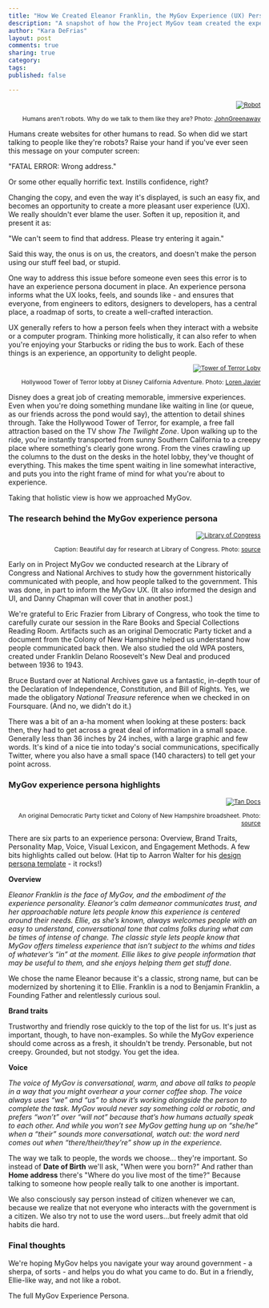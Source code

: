 ```yaml
---
title: "How We Created Eleanor Franklin, the MyGov Experience (UX) Persona"
description: "A snapshot of how the Project MyGov team created the experience (UX) persona for the project, including Library of Congress research and usability."
author: "Kara DeFrias"
layout: post
comments: true
sharing: true
category: 
tags: 
published: false

---
```


<div class="alignright" style="text-align:right; font-size: 12px;" markdown="1">

<a href="http://presidential-innovation-fellows.github.com/mygov/images/content/robot-JohnGreenaway.jpg"><img src="http://presidential-innovation-fellows.github.com/mygov/images/content/robot-JohnGreenaway-thumb.jpg" alt="Robot"></a><br />

Humans aren't robots. Why do we talk to them like they are? Photo: [JohnGreenaway](http://www.flickr.com/photos/johngreenaway/3356358479)

</div>

Humans create websites for other humans to read. So when did we start talking to people like they're robots? Raise your hand if you've ever seen this message on your computer screen:

"FATAL ERROR: Wrong address."

Or some other equally horrific text. Instills confidence, right?

Changing the copy, and even the way it's displayed, is such an easy fix, and becomes an opportunity to create a more pleasant user experience (UX). We really shouldn't ever blame the user. Soften it up, reposition it, and present it as:

"We can't seem to find that address. Please try entering it again."

Said this way, the onus is on us, the creators, and doesn't make the person using our stuff feel bad, or stupid.

<!-- more -->

One way to address this issue before someone even sees this error is to have an experience persona document in place. An experience persona informs what the UX looks, feels, and sounds like - and ensures that everyone, from engineers to editors, designers to developers, has a central place, a roadmap of sorts, to create a well-crafted interaction.

UX generally refers to how a person feels when they interact with a website or a computer program. Thinking more holistically, it can also refer to when you're enjoying your Starbucks or riding the bus to work. Each of these things is an experience, an opportunity to delight people.

<div class="alignright" style="text-align:right; font-size: 12px;" markdown="1">

<a href="http://presidential-innovation-fellows.github.com/mygov/images/content/Hollywood-Tower-of-Terror-Loren-Javier.jpg"><img src="http://presidential-innovation-fellows.github.com/mygov/images/content/Hollywood-Tower-of-Terror-Loren-Javier-thumb.jpg" alt="Tower of Terror Loby"></a><br />

Hollywood Tower of Terror lobby at Disney California Adventure. Photo: [Loren Javier](http://www.flickr.com/photos/lorenjavier/6661295397)

</div>

Disney does a great job of creating memorable, immersive experiences. Even when you're doing something mundane like waiting in line (or queue, as our friends across the pond would say), the attention to detail shines through. Take the Hollywood Tower of Terror, for example, a free fall attraction based on the TV show *The Twilight Zone*. Upon walking up to the ride, you're instantly transported from sunny Southern California to a creepy place where something's clearly gone wrong.  From the vines crawling up the columns to the dust on the desks in the hotel lobby, they've thought of everything. This makes the time spent waiting in line somewhat interactive, and puts you into the right frame of mind for what you're about to experience.

Taking that holistic view is how we approached MyGov.

### The research behind the MyGov experience persona

<div class="alignright" style="text-align:right; font-size: 12px;" markdown="1">

<a href="http://presidential-innovation-fellows.github.com/mygov/images/content/Library-of-Congress-Kara-DeFrias.JPG"><img src="http://presidential-innovation-fellows.github.com/mygov/images/content/Library-of-Congress-Kara-DeFrias-thumb.jpg" alt="Library of Congress"></a><br />

Caption: Beautiful day for research at Library of Congress. Photo: [source](https://twitter.com/californiakara)

</div>

Early on in Project MyGov we conducted research at the Library of Congress and National Archives to study how the government historically communicated with people, and how people talked to the government. This was done, in part to inform the MyGov UX. (It also informed the design and UI, and Danny Chapman will cover that in another post.)

We're grateful to Eric Frazier from Library of Congress, who took the time to carefully curate our session in the Rare Books and Special Collections Reading Room. Artifacts such as an original Democratic Party ticket and a document from the Colony of New Hampshire helped us understand how people communicated back then. We also studied the old WPA posters, created under Franklin Delano Roosevelt's New Deal and produced between 1936 to 1943.

Bruce Bustard over at National Archives gave us a fantastic, in-depth tour of the Declaration of Independence, Constitution, and Bill of Rights. Yes, we made the obligatory *National Treasure* reference when we checked in on Foursquare. (And no, we didn't do it.)

There was a bit of an a-ha moment when looking at these posters: back then, they had to get across a great deal of information in a small space. Generally less than 36 inches by 24 inches, with a large graphic and few words. It's kind of a nice tie into today's social communications, specifically Twitter, where you also have a small space (140 characters) to tell get your point across.

### MyGov experience persona highlights

<div class="alignright" style="text-align:right; font-size: 12px;" markdown="1">

<a href="http://presidential-innovation-fellows.github.com/mygov/images/content/Democratic-Ticket-Colony-of-New-Hampshire-Kara-DeFrias.JPG"><img src="http://presidential-innovation-fellows.github.com/mygov/images/content/Democratic-Ticket-Colony-of-New-Hampshire-Kara-DeFrias-thumb.jpg" alt="Tan Docs"></a><br />

An original Democratic Party ticket and Colony of New Hampshire broadsheet. Photo: [source](https://twitter.com/californiakara)

</div>

There are six parts to an experience persona: Overview, Brand Traits, Personality Map, Voice, Visual Lexicon, and Engagement Methods. A few bits highlights called out below. (Hat tip to Aarron Walter for his [design persona template](http://aarronwalter.com/design-personas/) - it rocks!)

**Overview**

*Eleanor Franklin is the face of MyGov, and the embodiment of the experience personality. Eleanor’s calm demeanor communicates trust, and her approachable nature lets people know this experience is centered around their needs. Ellie, as she’s known, always welcomes people with an easy to understand, conversational tone that calms folks during what can be times of intense of change. The classic style lets people know that MyGov offers timeless experience that isn’t subject to the whims and tides of whatever’s “in” at the moment. Ellie likes to give people information that may be useful to them, and she enjoys helping them get stuff done.*

We chose the name Eleanor because it's a classic, strong name, but can be modernized by shortening it to Ellie. Franklin is a nod to Benjamin Franklin, a Founding Father and relentlessly curious soul.

**Brand traits**

Trustworthy and friendly rose quickly to the top of the list for us. It's just as important, though, to have non-examples. So while the MyGov experience should come across as a fresh, it shouldn't be trendy. Personable, but not creepy. Grounded, but not stodgy. You get the idea.

**Voice**

*The voice of MyGov is conversational, warm, and above all talks to people in a way that you might overhear a your corner coffee shop. The voice always uses “we” and “us” to show it’s working alongside the person to complete the task. MyGov would never say something cold or robotic, and prefers “won’t” over “will not” because that’s how humans actually speak to each other. And while you won’t see MyGov getting hung up on “she/he” when a “their” sounds more conversational, watch out: the word nerd comes out when “there/their/they’re” show up in the experience.*

The way we talk to people, the words we choose... they're important. So instead of **Date of Birth** we'll ask, "When were you born?" And rather than **Home address** there's "Where do you live most of the time?" Because talking to someone how people really talk to one another is important.

We also consciously say person instead of citizen whenever we can, because we realize that not everyone who interacts with the government is a citizen. We also try not to use the word users...but freely admit that old habits die hard.

### Final thoughts

We're hoping MyGov helps you navigate your way around government - a sherpa, of sorts - and helps you do what you came to do. But in a friendly, Ellie-like way, and not like a robot.

The full MyGov Experience Persona.